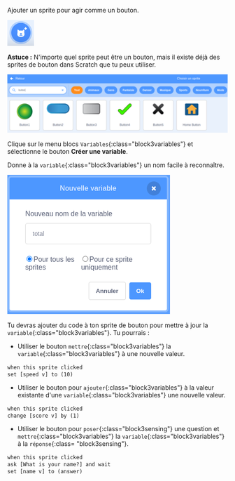 Ajouter un sprite pour agir comme un bouton.

![](images/add-sprite.png)

**Astuce :** N'importe quel sprite peut être un bouton, mais il existe déjà des sprites de bouton dans Scratch que tu peux utiliser.

![](images/button-sprites.png)

Clique sur le menu blocs `Variables`{:class="block3variables"} et sélectionne le bouton **Créer une variable**.

Donne à la `variable`{:class="block3variables"} un nom facile à reconnaître.

![](images/name-variable.png)

Tu devras ajouter du code à ton sprite de bouton pour mettre à jour la `variable`{:class="block3variables"}. Tu pourrais :

+ Utiliser le bouton `mettre`{:class="block3variables"} la `variable`{:class="block3variables"} à une nouvelle valeur.

```blocks3
when this sprite clicked
set [speed v] to (10)
```

+ Utiliser le bouton pour `ajouter`{:class="block3variables"} à la valeur existante d'une `variable`{:class="block3variables"} une nouvelle valeur.

```blocks3
when this sprite clicked
change [score v] by (1)
```

+ Utiliser le bouton pour `poser`{:class="block3sensing"} une question et `mettre`{:class="block3variables"} la `variable`{:class="block3variables"} à la `réponse`{:class= "block3sensing"}.

```blocks3
when this sprite clicked
ask [What is your name?] and wait 
set [name v] to (answer)
```
